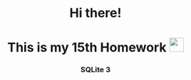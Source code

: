 <h1 align="center">Hi there!
<h1 align="center">This is my 15th Homework
<img src="https://github.com/blackcater/blackcater/raw/main/images/Hi.gif" height="32"/></h1>
<h3 align="center">SQLite 3</h3>